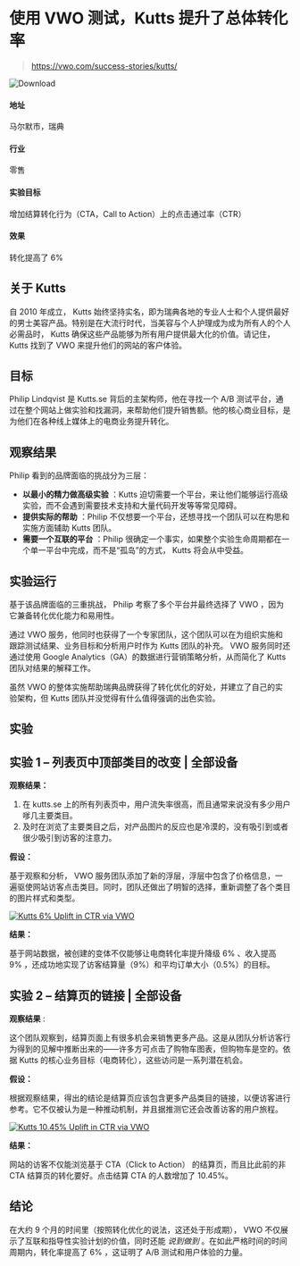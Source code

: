 # 使用 VWO 测试，Kutts 提升了总体转化率

> https://vwo.com/success-stories/kutts/

![Download](https://static.wingify.com/gcp//uploads/2021/05/download.png)

#### 地址

马尔默市，瑞典

#### 行业

零售

#### 实验目标

增加结算转化行为（CTA，Call to Action）上的点击通过率（CTR）

#### 效果

转化提高了 6%

## 关于 Kutts

自 2010 年成立， Kutts 始终坚持实名，即为瑞典各地的专业人士和个人提供最好的男士美容产品。特别是在大流行时代，当美容与个人护理成为成为所有人的个人必需品时， Kutts 确保这些产品能够为所有用户提供最大化的价值。请记住， Kutts 找到了 VWO 来提升他们的网站的客户体验。

## 目标

Philip Lindqvist 是 Kutts.se 背后的主架构师，他在寻找一个 A/B 测试平台，通过在整个网站上做实验和找漏洞，来帮助他们提升销售额。他的核心商业目标，是为他们在各种线上媒体上的电商业务提升转化。

## 观察结果

Philip 看到的品牌面临的挑战分为三层：

-   **以最小的精力做高级实验** ：Kutts 迫切需要一个平台，来让他们能够运行高级实验，而不会遇到需要技术支持和大量代码开发等等常见障碍。
-   **提供实际的帮助** ：Philip 不仅想要一个平台，还想寻找一个团队可以在构思和实施方面辅助 Kutts 团队。
-   **需要一个互联的平台** ：Philip 很确定一个事实，如果整个实验生命周期都在一个单一平台中完成，而不是“孤岛”的方式， Kutts 将会从中受益。

## 实验运行

基于该品牌面临的三重挑战， Philip 考察了多个平台并最终选择了 VWO ，因为它兼备转化优化能力和易用性。

通过 VWO 服务，他同时也获得了一个专家团队，这个团队可以在为组织实施和跟踪测试结果、业务目标和分析用户时作为 Kutts 团队的补充。 VWO 服务同时还通过使用 Google Analytics（GA）的数据进行营销策略分析，从而简化了 Kutts 团队对结果的解释工作。

虽然 VWO 的整体实施帮助瑞典品牌获得了转化优化的好处，并建立了自己的实验架构，但 Kutts 团队并没觉得有什么值得强调的出色实验。

## 实验

## **实验 1 – 列表页中顶部类目的改变 | 全部设备**

**观察结果：**

1. 在 kutts.se 上的所有列表页中，用户流失率很高，而且通常来说没有多少用户嗲几主要类目。
2. 及时在浏览了主要类目之后，对产品图片的反应也是冷漠的，没有吸引到或者很少吸引到访客的注意力。

**假设：**

基于观察和分析， VWO 服务团队添加了新的浮层，浮层中包含了价格信息，一遍驱使网站访客点击类目。同时，团队还做出了明智的选择，重新调整了各个类目的图片样式和类型。

[![Kutts 6% Uplift in CTR via VWO](https://static.wingify.com/gcp/tr:h-0.5,w-0.5,c-at_max/uploads/2021/05/Kutts-case-study.png)](https://static.wingify.com/gcp/tr:h-0.5,w-0.5,c-at_max/uploads/2021/05/Kutts-case-study.png)

**结果：**

基于网站数据，被创建的变体不仅能够让电商转化率提升降级 6% 、收入提高 9% ，还成功地实现了访客结算量（9%）和平均订单大小（0.5%）的目标。

## **实验 2 – 结算页的链接 | 全部设备**

**观察结果** :

这个团队观察到，结算页面上有很多机会来销售更多产品。这是从团队分析访客行为得到的见解中推断出来的——许多方可点击了购物车图表，但购物车是空的。依据 Kutts 的核心业务目标（电商转化），这些访问是一系列潜在机会。

**假设：**

根据观察结果，得出的结论是结算页应该包含更多产品类目的链接，以便访客进行参考。它不仅被认为是一种推动机制，并且据推测它还会改善访客的用户旅程。

[![Kutts 10.45% Uplift in CTR via VWO](https://static.wingify.com/gcp/tr:h-0.5,w-0.5,c-at_max/uploads/2021/05/Kutts-Case-study-2.png)](https://static.wingify.com/gcp/tr:h-0.5,w-0.5,c-at_max/uploads/2021/05/Kutts-Case-study-2.png)

**结果：**

网站的访客不仅能浏览基于 CTA（Click to Action） 的结算页，而且比此前的非 CTA 结算页的转化要好。点击结算 CTA 的人数增加了 10.45%。

## 结论

在大约 9 个月的时间里（按照转化优化的说法，这还处于形成期）， VWO 不仅展示了互联和指导性实验计划的价值，同时还能 _说到做到_ 。在如此严格时间的时间周期内，转化率提高了 6% ，这证明了 A/B 测试和用户体验的力量。
